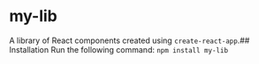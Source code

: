 # my-lib
A library of React components created using `create-react-app`.## Installation
Run the following command:
`npm install my-lib`
